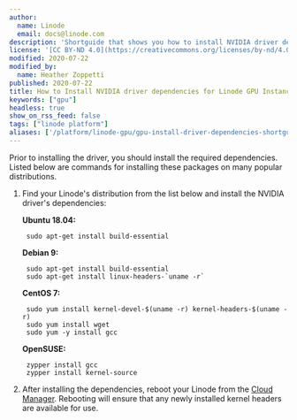 ```yaml
---
author:
  name: Linode
  email: docs@linode.com
description: 'Shortguide that shows you how to install NVIDIA driver dependencies for Linode GPU Instances.'
license: '[CC BY-ND 4.0](https://creativecommons.org/licenses/by-nd/4.0)'
modified: 2020-07-22
modified_by:
  name: Heather Zoppetti
published: 2020-07-22
title: How to Install NVIDIA driver dependencies for Linode GPU Instances
keywords: ["gpu"]
headless: true
show_on_rss_feed: false
tags: ["linode platform"]
aliases: ['/platform/linode-gpu/gpu-install-driver-dependencies-shortguide/']
---
```


Prior to installing the driver, you should install the required dependencies. Listed below are commands for installing these packages on many popular distributions.

1. Find your Linode's distribution from the list below and install the NVIDIA driver's dependencies:

    **Ubuntu 18.04:**

        sudo apt-get install build-essential

    **Debian 9:**

        sudo apt-get install build-essential
        sudo apt-get install linux-headers-`uname -r`

    **CentOS 7:**

        sudo yum install kernel-devel-$(uname -r) kernel-headers-$(uname -r)
        sudo yum install wget
        sudo yum -y install gcc

    **OpenSUSE:**

        zypper install gcc
        zypper install kernel-source

1. After installing the dependencies, reboot your Linode from the [Cloud Manager](https://cloud.linode.com). Rebooting will ensure that any newly installed kernel headers are available for use.

